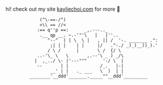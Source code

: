 hi! check out my site [kayliechoi.com](https://www.kayliechoi.com/) for more 🐯
 ``` 
              (^\-==-/^)
              >\\ == //<
             :== q''p ==:      _,.---.._
              .__ qp __. ~.-'"'\   |   |''..
                 ^--^  | | \  \ |   , || /  '-. _______ .":
                  ;| | |    | |     |/   .^-./ _)_)__))_).'
                 / \ /      |       \ /  {/ \
             ..-'\_ \   \       ,.--'\ _ ) _/\
            |  ,_../ \- |'---"""      '-/ \  |
             --       | |            /_.   |-|
                  __' | |   ._ ___   \  )  | |
          ________'__ddd'_______._____""__ddd'_________
``` 

<!--```
                      |
                     _=_
                     \ /.           _=
        .-.    _ .-_ |  |_         |  |
 "   _  | |   | ||  \|    |_.--.   |  |
 |  | |_| |-__| ||          |  |,-.|  |-_   __
|H|-|   '                          |     | |  |
```-->
